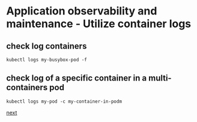 # Application observability and maintenance - Utilize container logs

## check log containers
[//]: # (source 03 / Logging)

```
kubectl logs my-busybox-pod -f
```

## check log of a specific container in a multi-containers pod

```
kubectl logs my-pod -c my-container-in-podm
```

[next](./05-debugging-in-kubernetes.md)